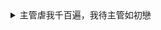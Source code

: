 <details>
  
  <summary> 主管虐我千百遍，我待主管如初戀 </summary>
  ```  
  
![](https://i.imgur.com/1HEyQGq.jpg)

  ```
</details>
